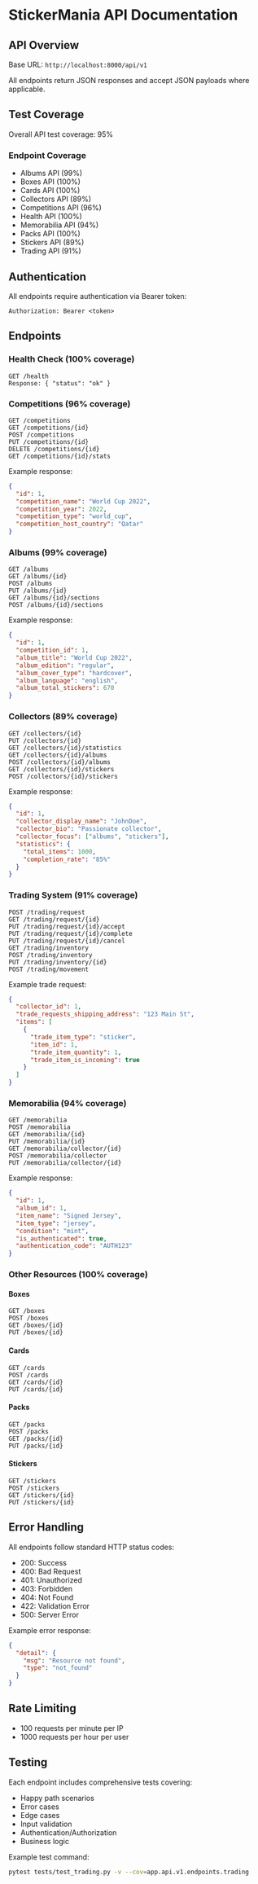 # StickerMania API Documentation

## API Overview

Base URL: `http://localhost:8000/api/v1`

All endpoints return JSON responses and accept JSON payloads where applicable.

## Test Coverage

Overall API test coverage: 95%

### Endpoint Coverage
- Albums API (99%)
- Boxes API (100%)
- Cards API (100%)
- Collectors API (89%)
- Competitions API (96%)
- Health API (100%)
- Memorabilia API (94%)
- Packs API (100%)
- Stickers API (89%)
- Trading API (91%)

## Authentication

All endpoints require authentication via Bearer token:
```
Authorization: Bearer <token>
```

## Endpoints

### Health Check (100% coverage)
```
GET /health
Response: { "status": "ok" }
```

### Competitions (96% coverage)

```
GET /competitions
GET /competitions/{id}
POST /competitions
PUT /competitions/{id}
DELETE /competitions/{id}
GET /competitions/{id}/stats
```

Example response:
```json
{
  "id": 1,
  "competition_name": "World Cup 2022",
  "competition_year": 2022,
  "competition_type": "world_cup",
  "competition_host_country": "Qatar"
}
```

### Albums (99% coverage)

```
GET /albums
GET /albums/{id}
POST /albums
PUT /albums/{id}
GET /albums/{id}/sections
POST /albums/{id}/sections
```

Example response:
```json
{
  "id": 1,
  "competition_id": 1,
  "album_title": "World Cup 2022",
  "album_edition": "regular",
  "album_cover_type": "hardcover",
  "album_language": "english",
  "album_total_stickers": 670
}
```

### Collectors (89% coverage)

```
GET /collectors/{id}
PUT /collectors/{id}
GET /collectors/{id}/statistics
GET /collectors/{id}/albums
POST /collectors/{id}/albums
GET /collectors/{id}/stickers
POST /collectors/{id}/stickers
```

Example response:
```json
{
  "id": 1,
  "collector_display_name": "JohnDoe",
  "collector_bio": "Passionate collector",
  "collector_focus": ["albums", "stickers"],
  "statistics": {
    "total_items": 1000,
    "completion_rate": "85%"
  }
}
```

### Trading System (91% coverage)

```
POST /trading/request
GET /trading/request/{id}
PUT /trading/request/{id}/accept
PUT /trading/request/{id}/complete
PUT /trading/request/{id}/cancel
GET /trading/inventory
POST /trading/inventory
PUT /trading/inventory/{id}
POST /trading/movement
```

Example trade request:
```json
{
  "collector_id": 1,
  "trade_requests_shipping_address": "123 Main St",
  "items": [
    {
      "trade_item_type": "sticker",
      "item_id": 1,
      "trade_item_quantity": 1,
      "trade_item_is_incoming": true
    }
  ]
}
```

### Memorabilia (94% coverage)

```
GET /memorabilia
POST /memorabilia
GET /memorabilia/{id}
PUT /memorabilia/{id}
GET /memorabilia/collector/{id}
POST /memorabilia/collector
PUT /memorabilia/collector/{id}
```

Example response:
```json
{
  "id": 1,
  "album_id": 1,
  "item_name": "Signed Jersey",
  "item_type": "jersey",
  "condition": "mint",
  "is_authenticated": true,
  "authentication_code": "AUTH123"
}
```

### Other Resources (100% coverage)

#### Boxes
```
GET /boxes
POST /boxes
GET /boxes/{id}
PUT /boxes/{id}
```

#### Cards
```
GET /cards
POST /cards
GET /cards/{id}
PUT /cards/{id}
```

#### Packs
```
GET /packs
POST /packs
GET /packs/{id}
PUT /packs/{id}
```

#### Stickers
```
GET /stickers
POST /stickers
GET /stickers/{id}
PUT /stickers/{id}
```

## Error Handling

All endpoints follow standard HTTP status codes:

- 200: Success
- 400: Bad Request
- 401: Unauthorized
- 403: Forbidden
- 404: Not Found
- 422: Validation Error
- 500: Server Error

Example error response:
```json
{
  "detail": {
    "msg": "Resource not found",
    "type": "not_found"
  }
}
```

## Rate Limiting

- 100 requests per minute per IP
- 1000 requests per hour per user

## Testing

Each endpoint includes comprehensive tests covering:
- Happy path scenarios
- Error cases
- Edge cases
- Input validation
- Authentication/Authorization
- Business logic

Example test command:
```bash
pytest tests/test_trading.py -v --cov=app.api.v1.endpoints.trading

